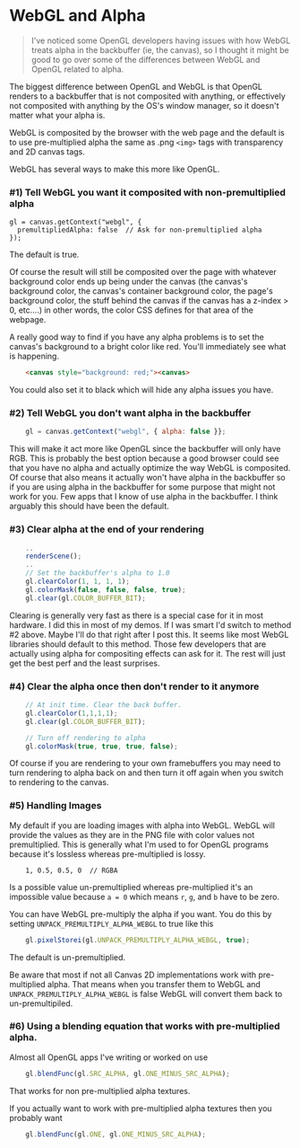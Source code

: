 # WebGL and Alpha

>I've noticed some OpenGL developers having issues with how WebGL treats alpha in the backbuffer (ie, the canvas), so I thought it might be good to go over some of the differences between WebGL and OpenGL related to alpha.

The biggest difference between OpenGL and WebGL is that OpenGL
renders to a backbuffer that is not composited with anything,
or effectively not composited with anything by the OS's window
manager, so it doesn't matter what your alpha is.

WebGL is composited by the browser with the web page and the
default is to use pre-multiplied alpha the same as .png `<img>`
tags with transparency and 2D canvas tags.

WebGL has several ways to make this more like OpenGL.

### #1) Tell WebGL you want it composited with non-premultiplied alpha

    gl = canvas.getContext("webgl", {
      premultipliedAlpha: false  // Ask for non-premultiplied alpha
    });

The default is true.

Of course the result will still be composited over the page with whatever
background color ends up being under the canvas (the canvas's background
color, the canvas's container background color, the page's background
color, the stuff behind the canvas if the canvas has a z-index > 0, etc....)
in other words, the color CSS defines for that area of the webpage.

A really good way to find if you have any alpha problems is to set the
canvas's background to a bright color like red. You'll immediately see
what is happening.
```html
    <canvas style="background: red;"><canvas>
```
You could also set it to black which will hide any alpha issues you have.

### #2) Tell WebGL you don't want alpha in the backbuffer
```js
    gl = canvas.getContext("webgl", { alpha: false }};
```
This will make it act more like OpenGL since the backbuffer will only have
RGB. This is probably the best option because a good browser could see that
you have no alpha and actually optimize the way WebGL is composited. Of course
that also means it actually won't have alpha in the backbuffer so if you are
using alpha in the backbuffer for some purpose that might not work for you.
Few apps that I know of use alpha in the backbuffer. I think arguably this
should have been the default.

### #3) Clear alpha at the end of your rendering
```js
    ..
    renderScene();
    ..
    // Set the backbuffer's alpha to 1.0
    gl.clearColor(1, 1, 1, 1);
    gl.colorMask(false, false, false, true);
    gl.clear(gl.COLOR_BUFFER_BIT);
```
Clearing is generally very fast as there is a special case for it in most
hardware. I did this in most of my demos. If I was smart I'd switch to
method #2 above. Maybe I'll do that right after I post this. It seems like
most WebGL libraries should default to this method. Those few developers
that are actually using alpha for compositing effects can ask for it. The
rest will just get the best perf and the least surprises.

### #4) Clear the alpha once then don't render to it anymore
```js
    // At init time. Clear the back buffer.
    gl.clearColor(1,1,1,1);
    gl.clear(gl.COLOR_BUFFER_BIT);

    // Turn off rendering to alpha
    gl.colorMask(true, true, true, false);
```
Of course if you are rendering to your own framebuffers you may need to turn
rendering to alpha back on and then turn it off again when you switch to
rendering to the canvas.

### #5) Handling Images

My default if you are loading images with alpha into WebGL. WebGL will
provide the values as they are in the PNG file with color values not
premultiplied. This is generally what I'm used to for OpenGL programs
because it's lossless whereas pre-multiplied is lossy.
```
    1, 0.5, 0.5, 0  // RGBA
```
Is a possible value un-premultiplied whereas pre-multiplied it's an
impossible value because `a = 0` which means `r`, `g`, and `b` have
to be zero.

You can have WebGL pre-multiply the alpha if you want. You do this
by setting `UNPACK_PREMULTIPLY_ALPHA_WEBGL` to true like this
```js
    gl.pixelStorei(gl.UNPACK_PREMULTIPLY_ALPHA_WEBGL, true);
```
The default is un-premultiplied.

Be aware that most if not all Canvas 2D implementations work with
pre-multiplied alpha. That means when you transfer them to WebGL and
`UNPACK_PREMULTIPLY_ALPHA_WEBGL` is false WebGL will convert them
back to un-premultipiled.

### #6) Using a blending equation that works with pre-multiplied alpha.

Almost all OpenGL apps I've writing or worked on use
```js
    gl.blendFunc(gl.SRC_ALPHA, gl.ONE_MINUS_SRC_ALPHA);
```
That works for non pre-multiplied alpha textures.

If you actually want to work with pre-multiplied alpha textures then you
probably want
```js
    gl.blendFunc(gl.ONE, gl.ONE_MINUS_SRC_ALPHA);
```